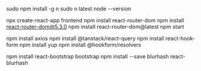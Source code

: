 sudo npm install -g n
sudo n latest
node --version

npx create-react-app frontend
npm install react-router-dom
npm install react-router-dom@5.3.0
npm install react-router-dom@latest
npm start

npm install axios
npm install @tanstack/react-query
npm install react-hook-form
npm install yup
npm install @hookform/resolvers

npm install react-bootstrap bootstrap
npm install --save blurhash react-blurhash
